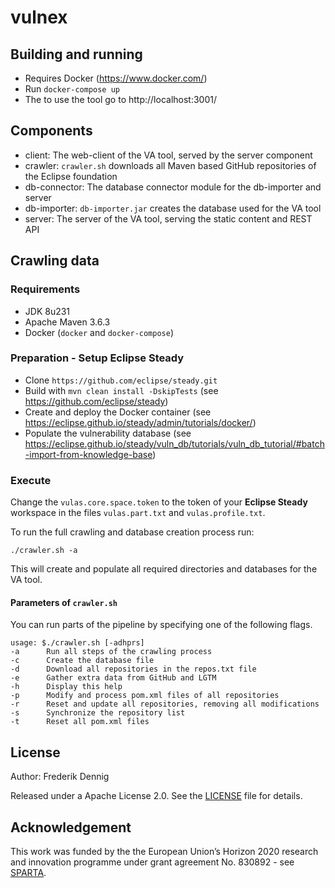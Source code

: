 vulnex
======

Building and running
--------------------

* Requires Docker (https://www.docker.com/)
* Run `docker-compose up`
* The to use the tool go to http://localhost:3001/

Components
----------

* client: The web-client of the VA tool, served by the server component
* crawler: `crawler.sh` downloads all Maven based GitHub repositories of the Eclipse foundation
* db-connector: The database connector module for the db-importer and server
* db-importer: `db-importer.jar` creates the database used for the VA tool
* server: The server of the VA tool, serving the static content and REST API


Crawling data
-------------

### Requirements

* JDK 8u231
* Apache Maven 3.6.3
* Docker (`docker` and `docker-compose`)

### Preparation - Setup **Eclipse Steady**

* Clone `https://github.com/eclipse/steady.git`
* Build with `mvn clean install -DskipTests` (see https://github.com/eclipse/steady)
* Create and deploy the Docker container (see https://eclipse.github.io/steady/admin/tutorials/docker/)
* Populate the vulnerability database (see https://eclipse.github.io/steady/vuln_db/tutorials/vuln_db_tutorial/#batch-import-from-knowledge-base)

### Execute

Change the `vulas.core.space.token` to the token of your **Eclipse Steady** workspace in the files `vulas.part.txt` and `vulas.profile.txt`.

To run the full crawling and database creation process run:

```
./crawler.sh -a
```

This will create and populate all required directories and databases for the VA tool.

#### Parameters of `crawler.sh`

You can run parts of the pipeline by specifying one of the following flags.

```
usage: $./crawler.sh [-adhprs]
-a      Run all steps of the crawling process
-c      Create the database file
-d      Download all repositories in the repos.txt file
-e      Gather extra data from GitHub and LGTM
-h      Display this help
-p      Modify and process pom.xml files of all repositories
-r      Reset and update all repositories, removing all modifications
-s      Synchronize the repository list
-t      Reset all pom.xml files
```


License
-------------

Author: Frederik Dennig

Released under a Apache License 2.0. See the [LICENSE](LICENSE) file for details. 

Acknowledgement 
-------------
This work was funded by the the European Union’s Horizon 2020 research and innovation programme under grant agreement No. 830892 - see [SPARTA](https://sparta.eu/).
